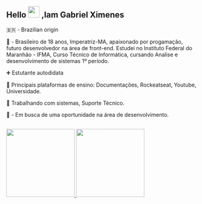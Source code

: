 ## Hello <img src="https://raw.githubusercontent.com/kaueMarques/kaueMarques/master/hi.gif" width="30px"> ,Iam Gabriel Ximenes

🇧🇷 - Brazilian origin

💬 - Brasileiro de 18 anos, Imperatriz-MA, apaixonado por progamação, futuro desenvolvedor na área de front-end. Estudei no Instituto Federal do Maranhão - IFMA, Curso Técnico de Informática, cursando Analise e desenvolvimento de sistemas 1º período. 

➕ Estutante autodidata 

💜 Principais plataformas de ensino: Documentações, Rockeatseat, Youtube, Universidade.

🔷 Trabalhando com sistemas, Suporte Técnico.
      
 🖖 - Em busca de uma oportunidade na área de desenvolvimento.
      
 ## 

<div>
      <a href="https://beacons.ai/ximeen">
      <img height="180em" src="https://github-readme-stats.vercel.app/api?username=ximeen&show_icons=true&include_all_commits=true&count_private=true"/>
      <img height="180em" src="https://github-readme-stats.vercel.app/api/top-langs/?username=ximeen&langs_count=4&"/>
</div>
  
     
 ##  
</div>

  
  

